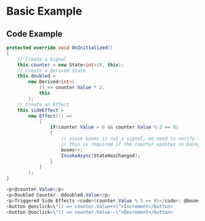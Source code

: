 # Basic Example

<div client=idle blazelkit-id="e9c8a553-8213-42f3-8afd-5e4442ffff1a">
<!--Blazor:{"type":"webassembly","prerenderId":"e9c8a553-8213-42f3-8afd-5e4442ffff1a","key":{"locationHash":"78a4f2be-04b4-4f33-836f-987374068868","formattedComponentKey":""},"assembly":"BlazeKit.Website.Islands","typeName":"BlazeKit.Website.Client.Components.Counter","parameterDefinitions":"W10=","parameterValues":"W10="}-->

<!--Blazor:{"prerenderId":"e9c8a553-8213-42f3-8afd-5e4442ffff1a"}-->
</div>

## Code Example

```csharp
protected override void OnInitialized()
{
    // Create a Signal
    this.counter = new State<int>(0, this);
    // Create a derived State
    this.doubled =
        new Derived<int>(
            () => counter.Value * 2,
            this
        );
    // Create an Effect
    this.sideEffect =
        new Effect(() =>
            {
                if(counter.Value > 0 && counter.Value % 2 == 0)
                {
                    // since booms in not a signal, we need to notify the UI manually
                    // this is required if the counter updates in background task
                    booms++;
                    InvokeAsync(StateHasChanged);
                }
            }
        );
}

<p>@counter.Value</p>
<p>Doubled Counter: @doubled.Value</p>
<p>Triggered Side Effects <code>(counter.Value % 5 == 0)</code>: @booms</p>
<button @onclick=\"() => counter.Value++\">Increment</button>
<button @onclick=\"() => counter.Value--\">Decrement</button>
```
